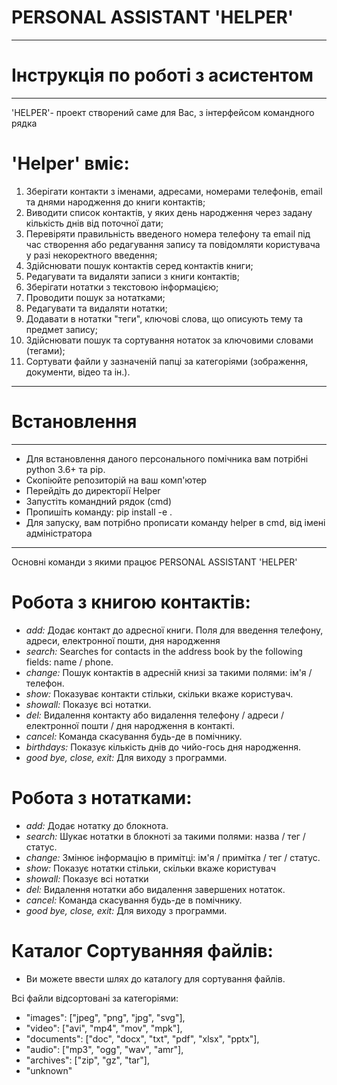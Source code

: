 PERSONAL ASSISTANT 'HELPER'
===========================

------------------------------------------------------------------------------------------------------------------------------------------------------------------------------------------------------------

Інструкція по роботі з асистентом
=================================

______________________________________________________________________________________________________

'HELPER'- проект створений саме для Вас, з інтерфейсом командного рядка

'Helper' вміє:
==============

1. Зберігати контакти з іменами, адресами, номерами телефонів, email та днями народження до книги контактів;
2. Виводити список контактів, у яких день народження через задану кількість днів від поточної дати;
3. Перевіряти правильність введеного номера телефону та email під час створення або редагування запису та повідомляти користувача у разі некоректного введення;
4. Здійснювати пошук контактів серед контактів книги;
5. Редагувати та видаляти записи з книги контактів;
6. Зберігати нотатки з текстовою інформацією;
7. Проводити пошук за нотатками;
8. Редагувати та видаляти нотатки;
9. Додавати в нотатки "теги", ключові слова, що описують тему та предмет запису;
10. Здійснювати пошук та сортування нотаток за ключовими словами (тегами);
11. Сортувати файли у зазначеній папці за категоріями (зображення, документи, відео та ін.).

______________________________________________________________________________________________________

Встановлення
============
***
- Для встановлення даного персонального помічника вам потрібні python 3.6+ та pip.
- Скопіюйте репозиторій на ваш комп'ютер
- Перейдіть до директорії Helper
- Запустіть командний рядок (cmd)
- Пропишіть команду: pip install -e .
- Для запуску, вам потрібно прописати команду  helper в cmd, від імені адміністратора

______________________________________________________________________________________________________

Основні команди з якими працює PERSONAL ASSISTANT 'HELPER'

Робота з книгою контактів:
==========================
- *add:*    Додає контакт до адресної книги. Поля для введення телефону, адреси, електронної пошти, дня народження
- *search:*  Searches for contacts in the address book by the following fields: name / phone.
- *change:*  Пошук контактів в адресній книзі за такими полями: ім'я / телефон.
- *show:*    Показуває контакти стільки, скільки вкаже користувач.
- *showall:* Показує всі нотатки.
- *del:*     Видалення контакту або видалення телефону / адреси / електронної пошти / дня народження в контакті.
- *cancel:*  Команда скасування будь-де в помічнику.
- *birthdays:* Показує кількість днів до чийо-гось дня народження.
- *good bye, close, exit:* Для виходу з программи.

Робота з нотатками:
===================
- *add:*      Додає нотатку до блокнота.
- *search:*   Шукає нотатки в блокноті за такими полями: назва / тег / статус.
- *change:*   Змінює інформацію в примітці: ім'я / примітка / тег / статус.
- *show:*     Показує нотатки стільки, скільки вкаже користувач
- *showall:*  Показує всі нотатки
- *del:*      Видалення нотатки або видалення завершених нотаток.
- *cancel:*   Команда скасування будь-де в помічнику.
- *good bye, close, exit:* Для виходу з программи.

Каталог Сортуванняя файлів:
====================
- Ви можете ввести шлях до каталогу для сортування файлів.

Всі файли відсортовані за категоріями: 

- "images": ["jpeg", "png", "jpg", "svg"],
- "video": ["avi", "mp4", "mov", "mpk"],
- "documents": ["doc", "docx", "txt", "pdf", "xlsx", "pptx"],
- "audio": ["mp3", "ogg", "wav", "amr"],
- "archives": ["zip", "gz", "tar"],
- "unknown"
